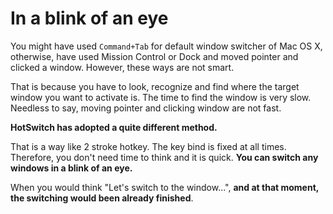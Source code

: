 # In a blink of an eye

You might have used `Command+Tab` for default window switcher of Mac OS X, otherwise, have used Mission Control or Dock and moved pointer and clicked a window.
However, these ways are not smart.

That is because you have to look, recognize and find where the target window you want to activate is.
The time to find the window is very slow.
Needless to say, moving pointer and clicking window are not fast.

**HotSwitch has adopted a quite different method.**

That is a way like 2 stroke hotkey.
The key bind is fixed at all times.
Therefore, you don't need time to think and it is quick.
**You can switch any windows in a blink of an eye.**

When you would think "Let's switch to the window...", **and at that moment, the switching would been already finished**.

